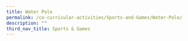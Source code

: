 ```yaml
---
title: Water Polo
permalink: /co-curricular-activities/Sports-and-Games/Water-Polo/
description: ""
third_nav_title: Sports & Games
---
```

